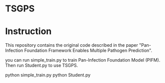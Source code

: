 # TSGPS

# Instruction
This repository contains the original code described in the paper "Pan-Infection Foundation Framework Enables Multiple Pathogen Prediction".

<!--
# Citation
If you use these models in your research, please cite:
-->

you can run simple_train.py to train Pan-Infection Foundation Model (PIFM). Then run Student.py to use TSGPS.

python simple_train.py
python Student.py

